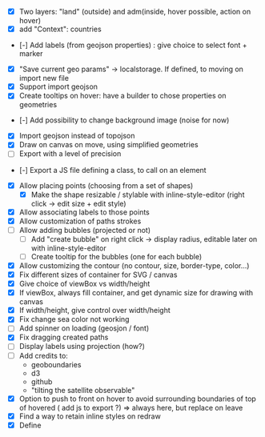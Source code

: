 - [x] Two layers: "land" (outside) and adm(inside, hover possible, action on hover)
- [x] add "Context": countries
- [-] Add labels (from geojson properties) : give choice to select font + marker
- [x] "Save current geo params" -> localstorage. If defined, to moving on import new file
- [x] Support import geojson
- [x] Create tooltips on hover: have a builder to chose properties on geometries
- [-] Add possibility to change background image (noise for now)
- [x] Import geojson instead of topojson
- [x] Draw on canvas on move, using simplified geometries
- [ ] Export with a level of precision
- [-] Export a JS file defining a class, to call on an element
- [x] Allow placing points (choosing from a set of shapes)
    - [x] Make the shape resizable / stylable with inline-style-editor (right click -> edit size + edit style)
- [x] Allow associating labels to those points
- [x] Allow customization of paths strokes
- [ ] Allow adding bubbles (projected or not)
    - [ ] Add "create bubble" on right click -> display radius, editable later on with inline-style-editor
    - [ ] Create tooltip for the bubbles (one for each bubble) 
- [x] Allow customizing the contour (no contour, size, border-type, color...)
- [x] Fix different sizes of container for SVG / canvas
- [x] Give choice of viewBox vs width/height
- [x] If viewBox, always fill container, and get dynamic size for drawing with canvas
- [x] If width/height, give control over width/height
- [x] Fix change sea color not working
- [ ] Add spinner on loading (geosjon / font)
- [x] Fix dragging created paths
- [ ] Display labels using projection (how?)
- [ ] Add credits to:
    - geoboundaries
    - d3
    - github
    - "tilting the satellite observable"
- [x] Option to push to front on hover to avoid surrounding boundaries of top of hovered ( add js to export ?) => always here, but replace on leave
- [x] Find a way to retain inline styles on redraw  
- [x] Define <style> in <defs> in SVG directly  
- [x] Allow for ordering <land> div after/before countries/ADM1. If after, remove <SourceGraphic> from merge filter, otherwise retain it (for stroke)
- [x] Wrap "land" inside an inline <image> tag, inside a separate <svg> for FF performance (and maybe other browsers?)
    - MUCH worse performance on chrome. Tried:
        - Move svg containing <image> on the outside: same
        - Same principle, using <img> tag: same
    - Solution: will-change: opacity + <image>
- [x] Instructions: how to tilt / rotate / zoom / drag
- [x] Change zoom sensibility according to FOV
- [x] Animate object along path
- [x] Add validation on imported data (alpha-3 / shapeName)
- [x] Add conversion of final CSS rgb(x y z) => #hex
- [x] Format tooltip when containing decimal values => determine formatter automatically
    - [x] Allow to change format locale
- [-] Choice to remove imported fonts -> export only used fonts
- [x] On delete country, delete legend + color def (+ else ?)
- [x] Export button => popup modal to select
    - [x] No redraw on resize
    - [x] Choice between "font(s) will be included in final file" & "best between embed font / transform text to paths"
- [x] SEO: title + meta tag + raw html for FAQ
- [x] Redesign layout: accordions on right, data / colors / legend on left
- [x] Add line at the end of path (<marker>)
- [x] Delete paths on right click in menu
- [ ] Sitemap
- [x] Allow change fill color for land when base layer
- [ ] README github: explain how optimizations work
- [ ] Add example(s)
- [x] Change default filter 2 
- [x] Make more fine-tuning altitude/FOV more intuitive
- [ ] Allow minification of JS
- [-] Implement Undo / Redo on points / labels moving 
- [x] Allow more projections
- [x] Add categorical colors by hand
- [x] Formatting language: chose for legend + tooltip
- [ ] Store deleted elements. Button to reset deleted ?
- [x] Disable double-click zoom
- [x] Legend: style not applied on template
- [x] Legend: color width/height not reported immediatly
- [x] Tooltip check/uncheck: style not applied to template
- [x] Altitude bounds not correct when satellite directly used
- [ ] Allow for undefined values in quantil/ze, with a checkbox appearing if there are undefined values
- [-] Legend can go off-canvas when resizing -> Not a big deal
- [x] On small canvas, there seems to be off-canvas drawings
- [x] Export as raster no working when legend is present
- [x] Dynamic bounds for border radius depending on max of width/height
- [ ] inline style editor: no css selection by attribute with [id=]
- [x] geoclip to accomodate border-radius ? at least use masking
- [x] modifications on stroke of country not exported when saving
- [ ] Allow for multi-line labels
